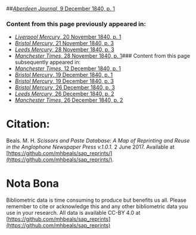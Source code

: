 ##[*Aberdeen Journal*, 9 December 1840, p. 1](https://mhbeals.github.io/sap_html/Aberdeen-Journal/Aberdeen-Journal-9-December-1840-p-1)

### Content from this page previously appeared in:
+ [*Liverpool Mercury*, 20 November 1840, p. 1](https://mhbeals.github.io/sap_html/Liverpool-Mercury/Liverpool-Mercury-20-November-1840-p-1)
+ [*Bristol Mercury*, 21 November 1840, p. 3](https://mhbeals.github.io/sap_html/Bristol-Mercury/Bristol-Mercury-21-November-1840-p-3)
+ [*Leeds Mercury*, 28 November 1840, p. 3](https://mhbeals.github.io/sap_html/Leeds-Mercury/Leeds-Mercury-28-November-1840-p-3)
+ [*Manchester Times*, 28 November 1840, p. 1](https://mhbeals.github.io/sap_html/Manchester-Times/Manchester-Times-28-November-1840-p-1)### Content from this page subsequently appeared in:
+ [*Manchester Times*, 12 December 1840, p. 1](https://mhbeals.github.io/sap_html/Manchester-Times/Manchester-Times-12-December-1840-p-1)
+ [*Bristol Mercury*, 19 December 1840, p. 1](https://mhbeals.github.io/sap_html/Bristol-Mercury/Bristol-Mercury-19-December-1840-p-1)
+ [*Bristol Mercury*, 19 December 1840, p. 3](https://mhbeals.github.io/sap_html/Bristol-Mercury/Bristol-Mercury-19-December-1840-p-3)
+ [*Bristol Mercury*, 26 December 1840, p. 3](https://mhbeals.github.io/sap_html/Bristol-Mercury/Bristol-Mercury-26-December-1840-p-3)
+ [*Leeds Mercury*, 26 December 1840, p. 2](https://mhbeals.github.io/sap_html/Leeds-Mercury/Leeds-Mercury-26-December-1840-p-2)
+ [*Manchester Times*, 26 December 1840, p. 2](https://mhbeals.github.io/sap_html/Manchester-Times/Manchester-Times-26-December-1840-p-2)
                    
# Citation: 

Beals. M. H. *Scissors and Paste Database: A Map of Reprinting and Reuse in the Anglophone Newspaper Press v.1.0.1.* 2 June 2017. Available at [https://github.com/mhbeals/sap_reprints/](https://github.com/mhbeals/sap_reprints/). 
                    
# Nota Bona

Bibliometric data is time consuming to produce but benefits us all. Please remember to cite or acknowledge this and any other bibliometric data you use in your research. All data is available CC-BY 4.0 at [https://github.com/mhbeals/sap_reprints](https://github.com/mhbeals/sap_reprints)